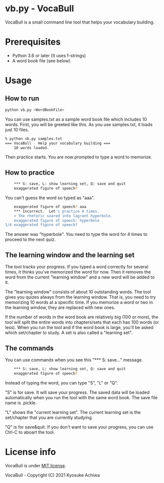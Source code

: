 # vb.py - VocaBull

VocaBull is a small command line tool that helps your vocabulary building.

# Prerequisites

* Python 3.6 or later (It uses f-strings)
* A word book file (see below)

# Usage
## How to run

```bash
python vb.py <WordBookFile>
```
You can use samples.txt as a sample word book file which includes 10 words.
First, you will be greeted like this.  As you use samples.txt, it loads just 10 files.

```bash
% python vb.py samples.txt 
=== VocaBull - Help your vocabulary building ===
    10 words loaded.
```
Then practice starts.  You are now prompted to type a word to memorize.

## How to practice

```bash
    *** S: save, L: show learning set, Q: save and quit
    exaggerated figure of speech? 
```
You can't guess the word so typed as "aaa".

```bash
    exaggerated figure of speech? aaa        
    *** Incorrect.  Let's practice 4 times.
    > The rhetoric soared into lagrant hyperbole.
    exaggerated figure of speech: hyperbole
1/4 exaggerated figure of speech?
```
The answer was "hyperbole".  You need to type the word for 4 times to proceed to the next quiz.

## The learning window and the learning set

The tool tracks your progress.  If you typed a word correctly for several times, it thinks you've memorized the word for now.  Then it removes the word from the current "learning window" and a new word will be added to it.

The "learning window" consists of about 10 outstanding words.  The tool gives you quizes always from the learning window.  That is, you need to try memorizing 10 words at a specific time.  If you memorize a word or two in the learning window, they are replaced with new ones.

If the number of words in the word book are relatively big (100 or more), the tool will split the entire words into chapters/sets that each has 100 words (or less).  When you run the tool and if the word book is large, you'll be asked which set/chapter to study.  A set is also called a "learning set".

## The commands

You can use commands when you see this "*** S: save..." message.
```bash
    *** S: save, L: show learning set, Q: save and quit
    exaggerated figure of speech? 
```
Instead of typing the word, you can type "S", "L" or "Q".

"S" is for save.  It will save your progress.  The saved data will be loaded automatically when you run the tool with the same word book.  The save file name is <wordfile>.pickle.

"L" shows the "current learning set".  The current learning set is the set/chapter that you are currently studying.

"Q" is for save&quit.  If you don't want to save your progress, you can use Ctrl-C to aboart the tool.


# License info

VocaBull is under [MIT license](https://en.wikipedia.org/wiki/MIT_License).

VocaBull - Copyright (C) 2021 Kyosuke Achiwa